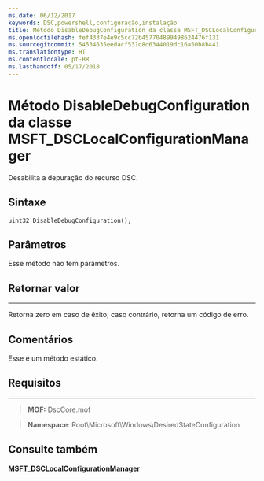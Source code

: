 ```yaml
---
ms.date: 06/12/2017
keywords: DSC,powershell,configuração,instalação
title: Método DisableDebugConfiguration da classe MSFT_DSCLocalConfigurationManager
ms.openlocfilehash: fef4337e4e9c5cc72b457704899498624476f131
ms.sourcegitcommit: 54534635eedacf531d8d6344019dc16a50b8b441
ms.translationtype: HT
ms.contentlocale: pt-BR
ms.lasthandoff: 05/17/2018
---
```

# <a name="disabledebugconfiguration-method-of-the-msftdsclocalconfigurationmanager-class"></a>Método DisableDebugConfiguration da classe MSFT_DSCLocalConfigurationManager

Desabilita a depuração do recurso DSC.

<a name="syntax"></a>Sintaxe
------

```mof
uint32 DisableDebugConfiguration();
```

<a name="parameters"></a>Parâmetros
----------

Esse método não tem parâmetros.

## <a name="return-value"></a>Retornar valor
------------

Retorna zero em caso de êxito; caso contrário, retorna um código de erro.

## <a name="remarks"></a>Comentários

Esse é um método estático.

## <a name="requirements"></a>Requisitos
------------
>**MOF:** DscCore.mof

>**Namespace**: Root\Microsoft\Windows\DesiredStateConfiguration


## <a name="see-also"></a>Consulte também


[**MSFT_DSCLocalConfigurationManager**](msft-dsclocalconfigurationmanager.md)